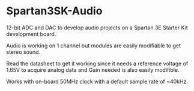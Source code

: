 # Spartan3SK-Audio

12-bit ADC and DAC to develop audio projects on a
Spartan 3E Starter Kit development board.

Audio is working on 1 channel but modules are easily modifiable to
get stereo sound.

Read the datasheet to get it working since it needs a reference voltage
of 1.65V to acquire analog data and Gain needed is also easily modifible.

Works with on-board 50MHz clock with a default sample rate of ~40kHz.
